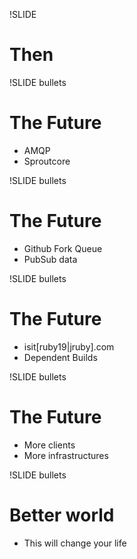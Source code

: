 !SLIDE
# Then

!SLIDE bullets
# The Future
* AMQP
* Sproutcore

!SLIDE bullets
# The Future
* Github Fork Queue
* PubSub data

!SLIDE bullets
# The Future
* isit[ruby19|jruby].com
* Dependent Builds

!SLIDE bullets
# The Future
* More clients
* More infrastructures

!SLIDE bullets
# Better world
* This will change your life

